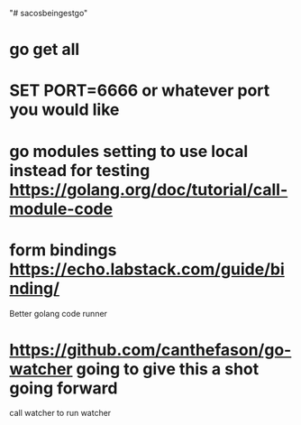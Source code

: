 "# sacosbeingestgo" 

# go get all 
# SET PORT=6666 or whatever port you would like


# go modules setting to use local instead for testing https://golang.org/doc/tutorial/call-module-code
# form bindings https://echo.labstack.com/guide/binding/

Better golang code runner 

# https://github.com/canthefason/go-watcher going to give this a shot going forward

call watcher to run watcher 
